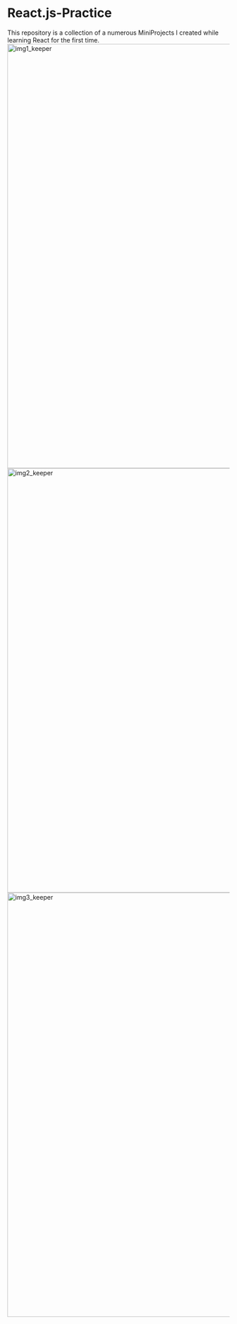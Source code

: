 # React.js-Practice
This repository is a collection of a numerous MiniProjects I created while learning React for the first time.
<img width="960" alt="img1_keeper" src="https://user-images.githubusercontent.com/75977991/214617509-36319215-fe6b-4eb3-b156-878cec1d9a3f.png">
<img width="960" alt="img2_keeper" src="https://user-images.githubusercontent.com/75977991/214617512-5c123e1e-d497-4d4c-aa68-9c0a0f8b292d.png">
<img width="960" alt="img3_keeper" src="https://user-images.githubusercontent.com/75977991/214617499-ce4d0d43-f60f-47e8-94fd-beb5efc6bffd.png">
